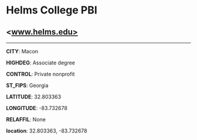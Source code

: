 # Helms College PBI
## <www.helms.edu>
---
**CITY**: Macon

**HIGHDEG**: Associate degree

**CONTROL**: Private nonprofit

**ST_FIPS**: Georgia

**LATITUDE**: 32.803363

**LONGITUDE**: -83.732678

**RELAFFIL**: None

**location**: 32.803363, -83.732678